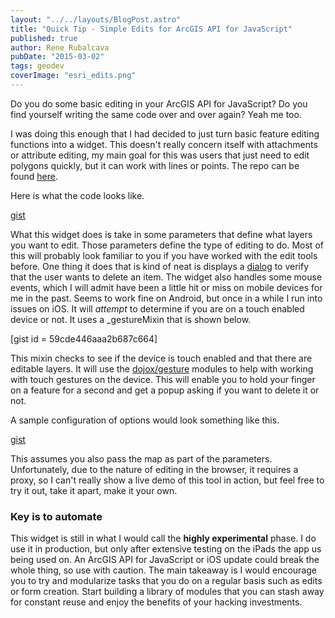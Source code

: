 ```yaml
---
layout: "../../layouts/BlogPost.astro"
title: "Quick Tip - Simple Edits for ArcGIS API for JavaScript"
published: true
author: Rene Rubalcava
pubDate: "2015-03-02"
tags: geodev
coverImage: "esri_edits.png"
---
```


Do you do some basic editing in your ArcGIS API for JavaScript? Do you find yourself writing the same code over and over again? Yeah me too.

I was doing this enough that I had decided to just turn basic feature editing functions into a widget. This doesn't really concern itself with attachments or attribute editing, my main goal for this was users that just need to edit polygons quickly, but it can work with lines or points. The repo can be found [here](https://github.com/odoe/esri-simpleedit-widget).

Here is what the code looks like.

[gist](https://gist.github.com/odoe/51ca2718a58f1072a982)

What this widget does is take in some parameters that define what layers you want to edit. Those parameters define the type of editing to do. Most of this will probably look familiar to you if you have worked with the edit tools before. One thing it does that is kind of neat is displays a [dialog](http://dojotoolkit.org/reference-guide/1.10/dijit/Dialog.html) to verify that the user wants to delete an item. The widget also handles some mouse events, which I will admit have been a little hit or miss on mobile devices for me in the past. Seems to work fine on Android, but once in a while I run into issues on iOS. It will _attempt_ to determine if you are on a touch enabled device or not. It uses a \_gestureMixin that is shown below.

[gist id = 59cde446aaa2b687c664]

This mixin checks to see if the device is touch enabled and that there are editable layers. It will use the [dojox/gesture](http://dojotoolkit.org/reference-guide/1.10/dojox/gesture.html) modules to help with working with touch gestures on the device. This will enable you to hold your finger on a feature for a second and get a popup asking if you want to delete it or not.

A sample configuration of options would look something like this.

[gist](https://gist.github.com/odoe/d2f63fbe6a845e8e38a2)

This assumes you also pass the map as part of the parameters. Unfortunately, due to the nature of editing in the browser, it requires a proxy, so I can't really show a live demo of this tool in action, but feel free to try it out, take it apart, make it your own.

### Key is to automate

This widget is still in what I would call the **highly experimental** phase. I do use it in production, but only after extensive testing on the iPads the app us being used on. An ArcGIS API for JavaScript or iOS update could break the whole thing, so use with caution. The main takeaway is I would encourage you to try and modularize tasks that you do on a regular basis such as edits or form creation. Start building a library of modules that you can stash away for constant reuse and enjoy the benefits of your hacking investments.

